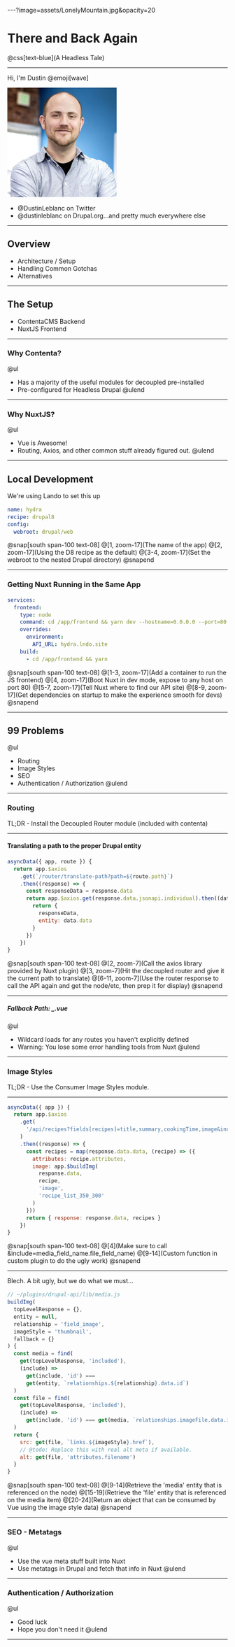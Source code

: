 ---?image=assets/LonelyMountain.jpg&opacity=20
# There and Back Again

@css[text-blue](A Headless Tale)


---

Hi, I'm Dustin @emoji[wave]

![PIC](assets/me.jpg)

- @DustinLeblanc on Twitter
- @dustinleblanc on Drupal.org...and pretty much everywhere else

---

## Overview

- Architecture / Setup
- Handling Common Gotchas
- Alternatives

---

## The Setup

- ContentaCMS Backend
- NuxtJS Frontend

---

### Why Contenta?

@ul
- Has a majority of the useful modules for decoupled pre-installed
- Pre-configured for Headless Drupal
@ulend

---

### Why NuxtJS?

@ul
- Vue is Awesome!
- Routing, Axios, and other common stuff already figured out.
@ulend

---

## Local Development

We're using Lando to set this up

```yaml
name: hydra
recipe: drupal8
config:
  webroot: drupal/web
```

@snap[south span-100 text-08]
@[1, zoom-17](The name of the app)
@[2, zoom-17](Using the D8 recipe as the default)
@[3-4, zoom-17](Set the webroot to the nested Drupal directory)
@snapend

---

### Getting Nuxt Running in the Same App

```yaml
services:
  frontend:
    type: node
    command: cd /app/frontend && yarn dev --hostname=0.0.0.0 --port=80
    overrides:
      environment:
        API_URL: hydra.lndo.site
    build:
      - cd /app/frontend && yarn
```
@snap[south span-100 text-08]
@[1-3, zoom-17](Add a container to run the JS frontend)
@[4, zoom-17](Boot Nuxt in dev mode, expose to any host on port 80)
@[5-7, zoom-17](Tell Nuxt where to find our API site)
@[8-9, zoom-17](Get dependencies on startup to make the experience smooth for devs)
@snapend

---

## 99 Problems
@ul
- Routing
- Image Styles
- SEO
- Authentication / Authorization
@ulend

---

### Routing

TL;DR - Install the Decoupled Router module (included with contenta)

---

#### Translating a path to the proper Drupal entity

```javascript
asyncData({ app, route }) {
  return app.$axios
    .get(`/router/translate-path?path=${route.path}`)
    .then((response) => {
      const responseData = response.data
      return app.$axios.get(response.data.jsonapi.individual).then((data) => {
        return {
          responseData,
          entity: data.data
        }
      })
    })
}
```

@snap[south span-100 text-08]
@[2, zoom-7](Call the axios library provided by Nuxt plugin)
@[3, zoom-7](Hit the decoupled router and give it the current path to translate)
@[6-11, zoom-7](Use the router response to call the API again and get the node/etc, then prep it for display)
@snapend

---

##### Fallback Path: _.vue

@ul
- Wildcard loads for any routes you haven't explicitly defined
- Warning: You lose some error handling tools from Nuxt
@ulend

---

### Image Styles

TL;DR - Use the Consumer Image Styles module.

---

```javascript
asyncData({ app }) {
  return app.$axios
    .get(
      '/api/recipes?fields[recipes]=title,summary,cookingTime,image&include=image.imageFile'
    )
    .then((response) => {
      const recipes = map(response.data.data, (recipe) => ({
        attributes: recipe.attributes,
        image: app.$buildImg(
          response.data,
          recipe,
          'image',
          'recipe_list_350_300'
        )
      }))
      return { response: response.data, recipes }
    })
}
```
@snap[south span-100 text-08]
@[4](Make sure to call &include=media_field_name.file_field_name)
@[9-14](Custom function in custom plugin to do the ugly work)
@snapend

---

Blech. A bit ugly, but we do what we must...

```javascript
// ~/plugins/drupal-api/lib/media.js
buildImg(
  topLevelResponse = {},
  entity = null,
  relationship = 'field_image',
  imageStyle = 'thumbnail',
  fallback = {}
) {
  const media = find(
    get(topLevelResponse, 'included'),
    (include) =>
      get(include, 'id') ===
      get(entity, `relationships.${relationship}.data.id`)
  )
  const file = find(
    get(topLevelResponse, 'included'),
    (include) =>
      get(include, 'id') === get(media, `relationships.imageFile.data.id`)
  )
  return {
    src: get(file, `links.${imageStyle}.href`),
    // @todo: Replace this with real alt meta if available.
    alt: get(file, 'attributes.filename')
  }
}
```
@snap[south span-100 text-08]
@[9-14](Retrieve the 'media' entity that is referenced on the node)
@[15-19](Retrieve the 'file' entity that is referenced on the media item)
@[20-24](Return an object that can be consumed by Vue using the image style data)
@snapend

---

### SEO - Metatags

@ul
- Use the vue meta stuff built into Nuxt
- Use metatags in Drupal and fetch that info in Nuxt
@ulend

---

### Authentication / Authorization

@ul
- Good luck
- Hope you don't need it
@ulend

---
